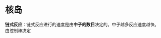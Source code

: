 # 核岛

**链式反应**：链式反应进行的速度是由**中子的数目**决定的。中子越多反应速度越快。由控制棒决定


<!--stackedit_data:
eyJoaXN0b3J5IjpbMTU4NTk1NzM4OSw0NDA5MDU2MTldfQ==
-->